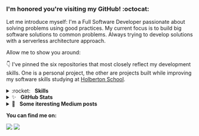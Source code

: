 ### I'm honored you're visiting my GitHub! :octocat:

Let me introduce myself:
I'm a Full Software Developer passionate about solving problems using good practices. My current focus is to build big software solutions to common problems. Always trying to develop solutions with a serverless architecture approach.



Allow me to show you around:

👇 I've pinned the six repositories that most closely reflect my development skills. One is a personal project, the other are projects built while improving my software skills studying at [Holberton School](https://holbertonschool.com).

<details>
	<summary>:rocket:&nbsp;&nbsp;&nbsp;<b>Skills</b></summary>
	<br/>
	<img src="https://img.shields.io/badge/python-%233a75a5.svg?&style=for-the-badge&logo=python&logoColor=white" alt="Python"/>
	<img src="https://img.shields.io/badge/javascript%20-%23323330.svg?&style=for-the-badge&logo=javascript&logoColor=%23f7de1e" alt="JavaScript"/>
	<img src="https://img.shields.io/badge/html5-%23e34f26.svg?&style=for-the-badge&logo=html5&logoColor=white" alt="HTML5"/>
	<img src="https://img.shields.io/badge/css3-%233573b5.svg?&style=for-the-badge&logo=css3&logoColor=white" alt="CSS3"/>
	<img src="https://img.shields.io/badge/node%2Ejs-%2362af43.svg?&style=for-the-badge&logo=node.js&logoColor=white" alt="NodeJS"/>
	<img src="https://img.shields.io/badge/nextjs-%230071f3.svg?&style=for-the-badge&logo=next.js&logoColor=white" alt="NextJS"/>
	<img src="https://img.shields.io/badge/mongodb-%2368a14a.svg?&style=for-the-badge&logo=mongodb&logoColor=white" alt="MongoDB"/>
	<img src="https://img.shields.io/badge/git-%23fc6d26.svg?&style=for-the-badge&logo=git&logoColor=white" alt="Git"/>
</details>

<details>
	<summary>✨&nbsp;&nbsp;&nbsp;<b>GitHub Stats</b></summary>
	<br/>
	<img src="https://jf-gh-stats.vercel.app/api?username=Deyber2000&show_icons=true&count_private=true&title_color=3867D6&icon_color=3867D6" alt="GitHub Stats" align="top"/>
	<img src="https://jf-gh-stats.vercel.app/api/top-langs/?username=Deyber2000&layout=compact&hide=java&title_color=3867D6&icon_color=3867D6" alt="GitHub Top Languages" align="top"/>
</details>
<details>
	<summary>📝&nbsp;&nbsp;&nbsp;<b>Some iteresting Medium posts</b></summary>
	<br/>
	<ul>
		<li>
			<a href="https://garzondeiber6.medium.com/what-happens-when-you-type-a-url-in-your-browser-and-press-enter-17d22e9a0560">What happens when you type an URL in your browser</a>
		</li>
		<li>
			<a href="https://medium.com/swlh/build-web-server-from-scratch-with-python-60188f3b162a">Build Web Server from scratch using Python</a>
		</li>
		<li>
			<a href="https://garzondeiber6.medium.com/style-your-data-analysis-b219d72f1bd7">Style your Data Analysis</a>
		</li>
		<li>
			<a href="https://codeburst.io/python3-mutable-immutable-858c28096e9a">Mutability in Python</a>
		</li>
		<li>
			<a href="https://garzondeiber6.medium.com/"><i>More…</i></a>
		</li>
	</ul>
</details>


**You can find me on:**

[<img src="https://img.shields.io/badge/twitter-%231DA1F2.svg?&style=for-the-badge&logo=twitter&logoColor=white"/>](https://twitter.com/Deibercastaeda2)
[<img src="https://img.shields.io/badge/linkedin-%230077B5.svg?&style=for-the-badge&logo=linkedin&logoColor=white"/>](https://www.linkedin.com/in/deybercastaneda/)


